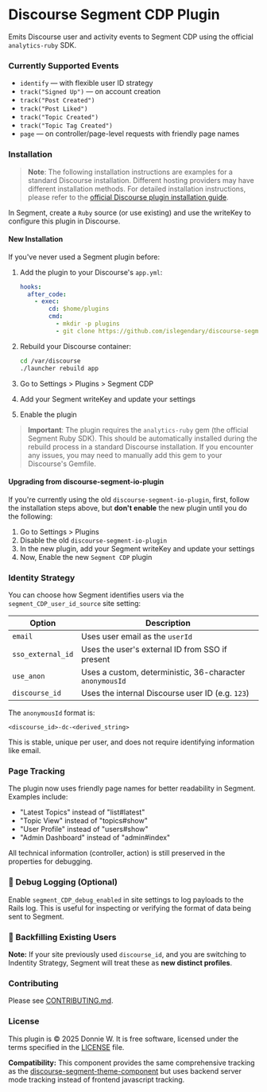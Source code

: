 # Discourse Segment CDP Plugin

Emits Discourse user and activity events to Segment CDP using the official `analytics-ruby` SDK.

### Currently Supported Events

- `identify` — with flexible user ID strategy
- `track("Signed Up")` — on account creation
- `track("Post Created")`
- `track("Post Liked")`
- `track("Topic Created")`
- `track("Topic Tag Created")`
- `page` — on controller/page-level requests with friendly page names

### Installation

> **Note**: The following installation instructions are examples for a standard Discourse installation. Different hosting providers may have different installation methods. For detailed installation instructions, please refer to the [official Discourse plugin installation guide](https://meta.discourse.org/t/install-plugins-on-a-self-hosted-site/19157).

In Segment, create a `Ruby` source (or use existing) and use the writeKey to configure this plugin in Discourse.

#### New Installation
If you've never used a Segment plugin before:

1. Add the plugin to your Discourse's `app.yml`:
   ```yaml
   hooks:
     after_code:
       - exec:
           cd: $home/plugins
           cmd:
             - mkdir -p plugins
             - git clone https://github.com/islegendary/discourse-segment-CDP.git
   ```

2. Rebuild your Discourse container:
   ```bash
   cd /var/discourse
   ./launcher rebuild app
   ```

3. Go to Settings > Plugins > Segment CDP
4. Add your Segment writeKey and update your settings
5. Enable the plugin

> **Important**: The plugin requires the `analytics-ruby` gem (the official Segment Ruby SDK). This should be automatically installed during the rebuild process in a standard Discourse installation. If you encounter any issues, you may need to manually add this gem to your Discourse's Gemfile.

#### Upgrading from discourse-segment-io-plugin
If you're currently using the old `discourse-segment-io-plugin`, first, follow the installation steps above, but **don't enable** the new plugin until you do the following:

1. Go to Settings > Plugins
2. Disable the old `discourse-segment-io-plugin`
3. In the new plugin, add your Segment writeKey and update your settings
4. Now, Enable the new `Segment CDP` plugin

### Identity Strategy

You can choose how Segment identifies users via the `segment_CDP_user_id_source` site setting:

| Option             | Description                                                         |
|--------------------|---------------------------------------------------------------------|
| `email`            | Uses user email as the `userId`                                     |
| `sso_external_id`  | Uses the user's external ID from SSO if present                     |
| `use_anon`         | Uses a custom, deterministic, 36-character `anonymousId`            |
| `discourse_id`     | Uses the internal Discourse user ID (e.g. `123`)                    |

The `anonymousId` format is:
```
<discourse_id>-dc-<derived_string>
```

This is stable, unique per user, and does not require identifying information like email.

### Page Tracking

The plugin now uses friendly page names for better readability in Segment. Examples include:
- "Latest Topics" instead of "list#latest"
- "Topic View" instead of "topics#show"
- "User Profile" instead of "users#show"
- "Admin Dashboard" instead of "admin#index"

All technical information (controller, action) is still preserved in the properties for debugging.

### 🧪 Debug Logging (Optional)

Enable `segment_CDP_debug_enabled` in site settings to log payloads to the Rails log. This is useful for inspecting or verifying the format of data being sent to Segment.

### 🔁 Backfilling Existing Users

**Note:**
If your site previously used `discourse_id`, and you are switching to Indentity Strategy, Segment will treat these as **new distinct profiles**.

### Contributing

Please see [CONTRIBUTING.md](/CONTRIBUTING.md).

### License

This plugin is © 2025 Donnie W. It is free software, licensed under the terms specified in the [LICENSE](/LICENSE) file.

**Compatibility:** This component provides the same comprehensive tracking as the [discourse-segment-theme-component](https://github.com/islegendary/discourse-segment-theme-component) but uses backend server mode tracking instead of frontend javascript tracking.

